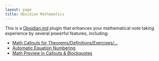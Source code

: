 ```yaml
---
layout: page
title: Obsidian Mathematics
---
```


This is a [Obsidian.md](https://obsidian.md/) plugin that enhances your mathematical note taking experience by several powerful features, including:

- [Math Callouts for Theorems/Definitions/Exercises/...](math-callouts)
- [Automatic Equation Numbering](equation-number)
- [Math Preview in Callouts & Blockquotes](math-preview)
